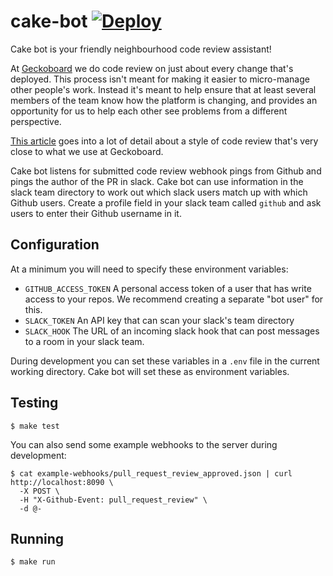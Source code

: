 # cake-bot [![Deploy](https://www.herokucdn.com/deploy/button.svg)](https://heroku.com/deploy)

Cake bot is your friendly neighbourhood code review assistant!

At [Geckoboard](https://www.geckoboard.com) we do code review on just about every change that's deployed.
This process isn't meant for making it easier to micro-manage other people's
work. Instead it's meant to help ensure that at least several members of the
team know how the platform is changing, and provides an opportunity for us to
help each other see problems from a different perspective.

[This article](http://glen.nu/ramblings/oncodereview.php) goes into a
lot of detail about a style of code review that's very close to what we
use at Geckoboard.

Cake bot listens for submitted code review webhook pings from Github and
pings the author of the PR in slack. Cake bot can use information in the
slack team directory to work out which slack users match up with which
Github users. Create a profile field in your slack team called `github`
and ask users to enter their Github username in it.

## Configuration

At a minimum you will need to specify these environment variables:

- `GITHUB_ACCESS_TOKEN` A personal access token of a user that has write
  access to your repos. We recommend creating a separate "bot user" for
  this.
- `SLACK_TOKEN` An API key that can scan your slack's team directory
- `SLACK_HOOK` The URL of an incoming slack hook that can post messages
  to a room in your slack team.

During development you can set these variables in a `.env` file in the
current working directory. Cake bot will set these as environment
variables.

## Testing

```console
$ make test
```

You can also send some example webhooks to the server during development:

```console
$ cat example-webhooks/pull_request_review_approved.json | curl http://localhost:8090 \
  -X POST \
  -H "X-Github-Event: pull_request_review" \
  -d @-
```

## Running

```console
$ make run
```
